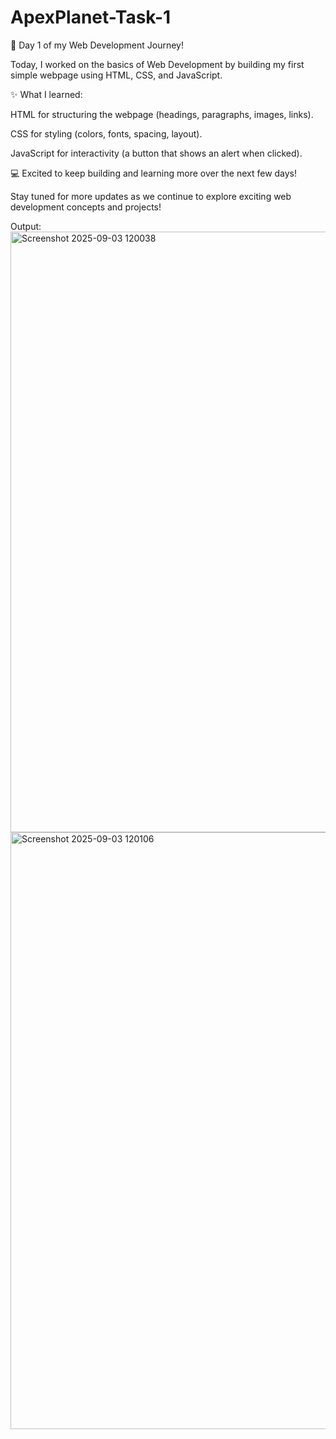 # ApexPlanet-Task-1

🚀 Day 1 of my Web Development Journey!

Today, I worked on the basics of Web Development by building my first simple webpage using HTML, CSS, and JavaScript.

✨ What I learned:

HTML for structuring the webpage (headings, paragraphs, images, links).

CSS for styling (colors, fonts, spacing, layout).

JavaScript for interactivity (a button that shows an alert when clicked).

💻 Excited to keep building and learning more over the next few days!

Stay tuned for more updates as we continue to explore exciting web development concepts and projects!

Output:
<img width="1911" height="961" alt="Screenshot 2025-09-03 120038" src="https://github.com/user-attachments/assets/955dacce-84f0-447c-b9f3-7f2e237b3e84" />
<img width="1905" height="955" alt="Screenshot 2025-09-03 120106" src="https://github.com/user-attachments/assets/856861b4-82a2-4da8-8f77-db3e44a3612f" />

